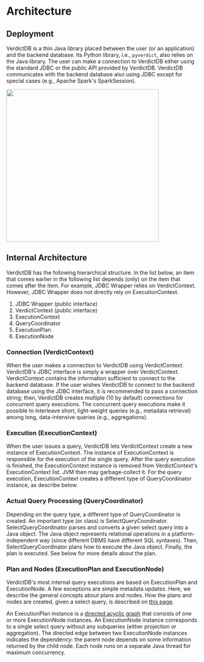 # Architecture

## Deployment

VerdictDB is a thin Java library placed between the user (or an application) and the backend database. Its Python library, i.e., `pyverdict`, also relies on the Java library. The user can make a connection to VerdictDB either using the standard JDBC or the public API provided by VerdictDB. VerdictDB communicates with the backend database also using JDBC except for special cases (e.g., Apache Spark's SparkSession).

<img width="400px" class="img-responsive" style="margin: 0 auto;" src="http://verdictdb.org/image/verdict-architecture.png" />


## Internal Architecture

VerdictDB has the following hierarchical structure. In the list below, an item that comes earlier in the following list depends (only) on the item that comes after the item. For example, JDBC Wrapper relies on VerdictContext. However, JDBC Wrapper does not directly rely on ExecutionContext.

1. JDBC Wrapper (public interface)
1. VerdictContext (public interface)
1. ExecutionContext
1. QueryCoordinator
1. ExecutionPlan
1. ExecutionNode


### Connection (VerdictContext)

When the user makes a connection to VerdictDB using VerdictContext. VerdictDB's JDBC interface is simply a wrapper over VerdictContext. VerdictContext contains the information sufficient to connect to the backend database. If the user wishes VerdictDB to connect to the backend database using the JDBC interface, it is recommended to pass a connection string; then, VerdictDB creates multiple (10 by default) connections for concurrent query executions. The concurrent query executions make it possible to interleave short, light-weight queries (e.g., metadata retrieval) among long, data-intensive queries (e.g., aggregations).


### Execution (ExecutionContext)

When the user issues a query, VerdictDB lets VerdictContext create a new instance of ExecutionContext. The instance of ExecutionContext is responsible for the execution of the single query. After the query execution is finished, the ExecutionContext instance is removed from VerdictContext's ExecutionContext list. JVM then may garbage-collect it. For the query execution, ExecutionContext creates a different type of QueryCoordinator instance, as describe below.


### Actual Query Processing (QueryCoordinator)

Depending on the query type, a different type of QueryCoordinator is created. An important type (or class) is SelectQueryCoordinator. SelectQueryCoordinator parses and converts a given select query into a Java object. The Java object represents relational operations in a platform-independent way (since different DBMS have different SQL syntaxes). Then, SelectQueryCoordinator plans how to execute the Java object. Finally, the plan is executed. See below for more details about the plan.


### Plan and Nodes (ExecutionPlan and ExecutionNode)

VerdictDB's most internal query executions are based on ExecutionPlan and ExecutionNode. A few exceptions are simple metadata updates. Here, we describe the general concepts about plans and nodes. How the plans and nodes are created, given a select query, is described on [this page](/how_it_works/query_processing).

An ExecutionPlan instance is a [directed acyclic graph](https://en.wikipedia.org/wiki/Directed_acyclic_graph) that consists of one or more ExecutionNode instances. An ExecutionNode instance corresponds to a single select query without any subqueries (either projection or aggregation). The directed edge between two ExecutionNode instances indicates the dependency: the parent node depends on some information returned by the child node. Each node runs on a separate Java thread for maximum concurrency.
